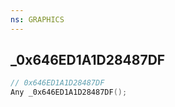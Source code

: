 ```yaml
---
ns: GRAPHICS
---
```

## _0x646ED1A1D28487DF

```c
// 0x646ED1A1D28487DF
Any _0x646ED1A1D28487DF();
```

